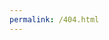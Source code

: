 ```yaml
---
permalink: /404.html
---
```

<script>
    fetch('index.html').then(data => document.write(data.text()))
</script>